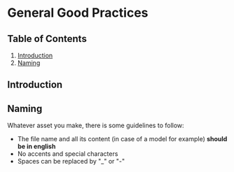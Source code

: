 # General Good Practices

## Table of Contents

1. [Introduction](#introduction)
2. [Naming](#naming)

## Introduction

## Naming

Whatever asset you make, there is some guidelines to follow:

- The file name and all its content (in case of a model for example) **should be in english**
- No accents and special characters
- Spaces can be replaced by "_" or "-"

